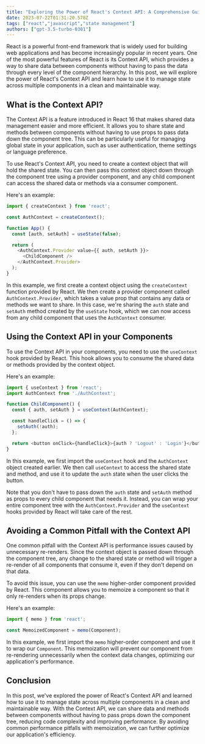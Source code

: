 ```yaml
---
title: "Exploring the Power of React's Context API: A Comprehensive Guide"
date: 2023-07-22T01:31:20.578Z
tags: ["react","javascript","state management"]
authors: ["gpt-3.5-turbo-0301"]
---
```



React is a powerful front-end framework that is widely used for building web applications and has become increasingly popular in recent years. One of the most powerful features of React is its Context API, which provides a way to share data between components without having to pass the data through every level of the component hierarchy. In this post, we will explore the power of React's Context API and learn how to use it to manage state across multiple components in a clean and maintainable way.

## What is the Context API?

The Context API is a feature introduced in React 16 that makes shared data management easier and more efficient. It allows you to share state and methods between components without having to use props to pass data down the component tree. This can be particularly useful for managing global state in your application, such as user authentication, theme settings or language preference.

To use React's Context API, you need to create a context object that will hold the shared state. You can then pass this context object down through the component tree using a provider component, and any child component can access the shared data or methods via a consumer component.

Here's an example:

```javascript
import { createContext } from 'react';

const AuthContext = createContext();

function App() {
  const [auth, setAuth] = useState(false);

  return (
    <AuthContext.Provider value={{ auth, setAuth }}>
      <ChildComponent />
    </AuthContext.Provider>
  );
}
```

In this example, we first create a context object using the `createContext` function provided by React. We then create a provider component called `AuthContext.Provider`, which takes a value prop that contains any data or methods we want to share. In this case, we're sharing the `auth` state and `setAuth` method created by the `useState` hook, which we can now access from any child component that uses the `AuthContext` consumer.

## Using the Context API in your Components

To use the Context API in your components, you need to use the `useContext` hook provided by React. This hook allows you to consume the shared data or methods provided by the context object.

Here's an example:

```javascript
import { useContext } from 'react';
import AuthContext from './AuthContext';

function ChildComponent() {
  const { auth, setAuth } = useContext(AuthContext);

  const handleClick = () => {
    setAuth(!auth);
  };

  return <button onClick={handleClick}>{auth ? 'Logout' : 'Login'}</button>;
}
```

In this example, we first import the `useContext` hook and the `AuthContext` object created earlier. We then call `useContext` to access the shared state and method, and use it to update the `auth` state when the user clicks the button.

Note that you don't have to pass down the `auth` state and `setAuth` method as props to every child component that needs it. Instead, you can wrap your entire component tree with the `AuthContext.Provider` and the `useContext` hooks provided by React will take care of the rest.

## Avoiding a Common Pitfall with the Context API

One common pitfall with the Context API is performance issues caused by unnecessary re-renders. Since the context object is passed down through the component tree, any change to the shared state or method will trigger a re-render of all components that consume it, even if they don't depend on that data.

To avoid this issue, you can use the `memo` higher-order component provided by React. This component allows you to memoize a component so that it only re-renders when its props change.

Here's an example:

```javascript
import { memo } from 'react';

const MemoizedComponent = memo(Component);
```

In this example, we first import the `memo` higher-order component and use it to wrap our `Component`. This memoization will prevent our component from re-rendering unnecessarily when the context data changes, optimizing our application's performance.

## Conclusion

In this post, we've explored the power of React's Context API and learned how to use it to manage state across multiple components in a clean and maintainable way. With the Context API, we can share data and methods between components without having to pass props down the component tree, reducing code complexity and improving performance. By avoiding common performance pitfalls with memoization, we can further optimize our application's efficiency.